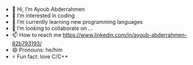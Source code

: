 - 👋 Hi, I’m Ayoub Abderrahmen
- 👀 I’m interested in coding
- 🌱 I’m currently learning new programming languages
- 💞️ I’m looking to collaborate on ...
- 📫 How to reach me https://www.linkedin.com/in/ayoub-abderrahmen-82b793193/
- 😄 Pronouns: he/him
- ⚡ Fun fact: love C/C++

<!---
AyoubAbderrahmen/AyoubAbderrahmen is a ✨ special ✨ repository because its `README.md` (this file) appears on your GitHub profile.
You can click the Preview link to take a look at your changes.
--->
